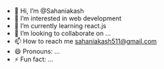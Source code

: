 - 👋 Hi, I’m @Sahaniakash
- 👀 I’m interested in web development
- 🌱 I’m currently learning react.js
- 💞️ I’m looking to collaborate on ...
- 📫 How to reach me sahaniakash511@gmail.com
- 😄 Pronouns: ...
- ⚡ Fun fact: ...

<!---
Sahaniakash/Sahaniakash is a ✨ special ✨ repository because its `README.md` (this file) appears on your GitHub profile.
You can click the Preview link to take a look at your changes.
--->

